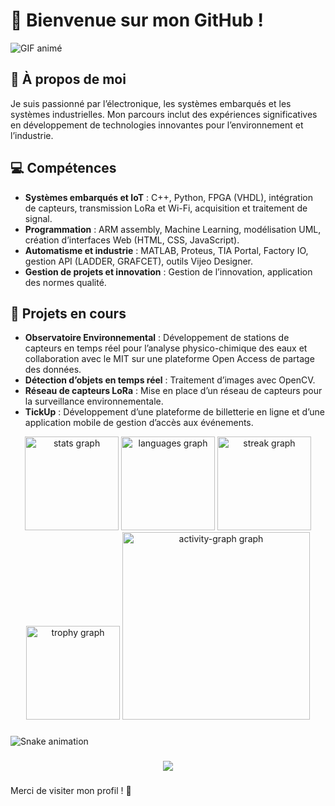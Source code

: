 # 🚀 Bienvenue sur mon GitHub !
![GIF animé](https://media.giphy.com/media/3o7abKhOpu0NwenH3O/giphy.gif)

## 🌱 À propos de moi

Je suis passionné par l’électronique, les systèmes embarqués et les systèmes industrielles. Mon parcours inclut des expériences significatives en développement de technologies innovantes pour l’environnement et l’industrie.

## 💻 Compétences
- **Systèmes embarqués et IoT** : C++, Python, FPGA (VHDL), intégration de capteurs, transmission LoRa et Wi-Fi, acquisition et traitement de signal.
- **Programmation** : ARM assembly, Machine Learning, modélisation UML, création d’interfaces Web (HTML, CSS, JavaScript).
- **Automatisme et industrie** : MATLAB, Proteus, TIA Portal, Factory IO, gestion API (LADDER, GRAFCET), outils Vijeo Designer.
- **Gestion de projets et innovation** : Gestion de l’innovation, application des normes qualité.

## 📌 Projets en cours
- **Observatoire Environnemental** : Développement de stations de capteurs en temps réel pour l’analyse physico-chimique des eaux et collaboration avec le MIT sur une plateforme Open Access de partage des données.
- **Détection d’objets en temps réel** : Traitement d’images avec OpenCV.
- **Réseau de capteurs LoRa** : Mise en place d’un réseau de capteurs pour la surveillance environnementale.
- **TickUp** : Développement d’une plateforme de billetterie en ligne et d’une application mobile de gestion d’accès aux événements.


<div align="center">
  <img src="https://github-readme-stats.vercel.app/api?username=Richedor&hide_title=false&hide_rank=false&show_icons=true&include_all_commits=true&count_private=true&disable_animations=false&theme=apprentice&locale=en&hide_border=false&order=1" height="150" alt="stats graph"  />
  <img src="https://github-readme-stats.vercel.app/api/top-langs?username=Richedor&locale=en&hide_title=false&layout=compact&card_width=320&langs_count=5&theme=apprentice&hide_border=false&order=2" height="150" alt="languages graph"  />
  <img src="https://streak-stats.demolab.com?user=Richedor&locale=en&mode=daily&theme=apprentice&hide_border=false&border_radius=5&order=3" height="150" alt="streak graph"  />
  <img src="https://github-profile-trophy.vercel.app?username=Richedor&theme=darkhub&column=-1&row=1&margin-w=8&margin-h=8&no-bg=false&no-frame=false&order=4" height="150" alt="trophy graph"  />
  <img src="https://github-readme-activity-graph.vercel.app/graph?username=Richedor&radius=16&theme=github-dark&area=true&order=5" height="300" alt="activity-graph graph"  />
</div>

###

<img src="https://raw.githubusercontent.com/Richedor/Richedor/output/snake.svg" alt="Snake animation" />

###

<div align="center">
  <img src="https://profile-counter.glitch.me/Richedor/count.svg?"  />
</div>

###
Merci de visiter mon profil ! 🚀

